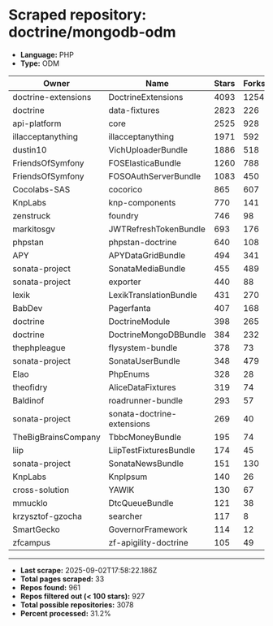 # Scraped repository: doctrine/mongodb-odm
* **Language:** PHP
* **Type:** ODM

| Owner | Name | Stars | Forks | URL |
|---|---|---|---|---|
| doctrine-extensions | DoctrineExtensions | 4093 | 1254 | [link](https://github.com/doctrine-extensions/DoctrineExtensions) |
| doctrine | data-fixtures | 2823 | 226 | [link](https://github.com/doctrine/data-fixtures) |
| api-platform | core | 2525 | 928 | [link](https://github.com/api-platform/core) |
| illacceptanything | illacceptanything | 1971 | 592 | [link](https://github.com/illacceptanything/illacceptanything) |
| dustin10 | VichUploaderBundle | 1886 | 518 | [link](https://github.com/dustin10/VichUploaderBundle) |
| FriendsOfSymfony | FOSElasticaBundle | 1260 | 788 | [link](https://github.com/FriendsOfSymfony/FOSElasticaBundle) |
| FriendsOfSymfony | FOSOAuthServerBundle | 1083 | 450 | [link](https://github.com/FriendsOfSymfony/FOSOAuthServerBundle) |
| Cocolabs-SAS | cocorico | 865 | 607 | [link](https://github.com/Cocolabs-SAS/cocorico) |
| KnpLabs | knp-components | 770 | 141 | [link](https://github.com/KnpLabs/knp-components) |
| zenstruck | foundry | 746 | 98 | [link](https://github.com/zenstruck/foundry) |
| markitosgv | JWTRefreshTokenBundle | 693 | 176 | [link](https://github.com/markitosgv/JWTRefreshTokenBundle) |
| phpstan | phpstan-doctrine | 640 | 108 | [link](https://github.com/phpstan/phpstan-doctrine) |
| APY | APYDataGridBundle | 494 | 341 | [link](https://github.com/APY/APYDataGridBundle) |
| sonata-project | SonataMediaBundle | 455 | 489 | [link](https://github.com/sonata-project/SonataMediaBundle) |
| sonata-project | exporter | 440 | 88 | [link](https://github.com/sonata-project/exporter) |
| lexik | LexikTranslationBundle | 431 | 270 | [link](https://github.com/lexik/LexikTranslationBundle) |
| BabDev | Pagerfanta | 407 | 168 | [link](https://github.com/BabDev/Pagerfanta) |
| doctrine | DoctrineModule | 398 | 265 | [link](https://github.com/doctrine/DoctrineModule) |
| doctrine | DoctrineMongoDBBundle | 384 | 232 | [link](https://github.com/doctrine/DoctrineMongoDBBundle) |
| thephpleague | flysystem-bundle | 378 | 73 | [link](https://github.com/thephpleague/flysystem-bundle) |
| sonata-project | SonataUserBundle | 348 | 479 | [link](https://github.com/sonata-project/SonataUserBundle) |
| Elao | PhpEnums | 328 | 28 | [link](https://github.com/Elao/PhpEnums) |
| theofidry | AliceDataFixtures | 319 | 74 | [link](https://github.com/theofidry/AliceDataFixtures) |
| Baldinof | roadrunner-bundle | 293 | 57 | [link](https://github.com/Baldinof/roadrunner-bundle) |
| sonata-project | sonata-doctrine-extensions | 269 | 40 | [link](https://github.com/sonata-project/sonata-doctrine-extensions) |
| TheBigBrainsCompany | TbbcMoneyBundle | 195 | 74 | [link](https://github.com/TheBigBrainsCompany/TbbcMoneyBundle) |
| liip | LiipTestFixturesBundle | 174 | 45 | [link](https://github.com/liip/LiipTestFixturesBundle) |
| sonata-project | SonataNewsBundle | 151 | 130 | [link](https://github.com/sonata-project/SonataNewsBundle) |
| KnpLabs | KnpIpsum | 140 | 26 | [link](https://github.com/KnpLabs/KnpIpsum) |
| cross-solution | YAWIK | 130 | 67 | [link](https://github.com/cross-solution/YAWIK) |
| mmucklo | DtcQueueBundle | 121 | 38 | [link](https://github.com/mmucklo/DtcQueueBundle) |
| krzysztof-gzocha | searcher | 117 | 8 | [link](https://github.com/krzysztof-gzocha/searcher) |
| SmartGecko | GovernorFramework | 114 | 12 | [link](https://github.com/SmartGecko/GovernorFramework) |
| zfcampus | zf-apigility-doctrine | 105 | 49 | [link](https://github.com/zfcampus/zf-apigility-doctrine) |

---
* **Last scrape:** 2025-09-02T17:58:22.186Z
* **Total pages scraped:** 33
* **Repos found:** 961
* **Repos filtered out (< 100 stars):** 927
* **Total possible repositories:** 3078
* **Percent processed:** 31.2%
